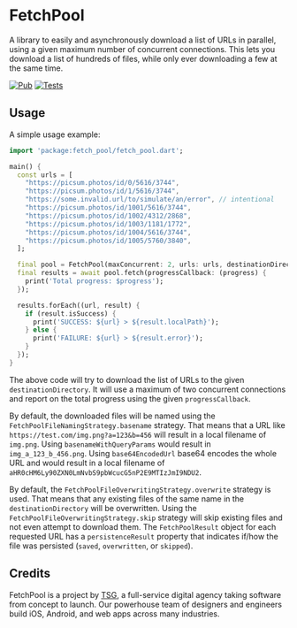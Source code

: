 # FetchPool

A library to easily and asynchronously download a list of URLs in parallel, using a given
maximum number of concurrent connections. This lets you download a list of hundreds of files,
while only ever downloading a few at the same time.

[![Pub](https://img.shields.io/pub/v/fetch_pool.svg)](https://pub.dartlang.org/packages/fetch_pool)
[![Tests](https://github.com/thesmythgroup/fetch_pool/actions/workflows/dart.yml/badge.svg)](https://github.com/thesmythgroup/fetch_pool/actions/workflows/dart.yml)

## Usage

A simple usage example:

```dart
import 'package:fetch_pool/fetch_pool.dart';

main() {
  const urls = [
    "https://picsum.photos/id/0/5616/3744",
    "https://picsum.photos/id/1/5616/3744",
    "https://some.invalid.url/to/simulate/an/error", // intentional
    "https://picsum.photos/id/1001/5616/3744",
    "https://picsum.photos/id/1002/4312/2868",
    "https://picsum.photos/id/1003/1181/1772",
    "https://picsum.photos/id/1004/5616/3744",
    "https://picsum.photos/id/1005/5760/3840",
  ];

  final pool = FetchPool(maxConcurrent: 2, urls: urls, destinationDirectory: "./deep/path/to/images");
  final results = await pool.fetch(progressCallback: (progress) {
    print('Total progress: $progress');
  });

  results.forEach((url, result) {
    if (result.isSuccess) {
      print('SUCCESS: ${url} > ${result.localPath}');
    } else {
      print('FAILURE: ${url} > ${result.error}');
    }
  });
}
```

The above code will try to download the list of URLs to the given `destinationDirectory`. It will use a
maximum of two concurrent connections and report on the total progress using the given `progressCallback`.

By default, the downloaded files will be named using the `FetchPoolFileNamingStrategy.basename` strategy.
That means that a URL like `https://test.com/img.png?a=123&b=456` will result in a local filename of `img.png`.
Using `basenameWithQueryParams` would result in `img_a_123_b_456.png`.
Using `base64EncodedUrl` base64 encodes the whole URL and would result in a local filename of `aHR0cHM6Ly90ZXN0LmNvbS9pbWcucG5nP2E9MTIzJmI9NDU2`.

By default, the `FetchPoolFileOverwritingStrategy.overwrite` strategy is used. That means that any existing files of the same name in the `destinationDirectory` will be overwritten. Using the `FetchPoolFileOverwritingStrategy.skip` strategy will skip existing files and not even attempt to download them. The `FetchPoolResult` object for each requested URL has a `persistenceResult` property that indicates if/how the file was persisted (`saved`, `overwritten`, or `skipped`).

## Credits

FetchPool is a project by [TSG](https://thesmythgroup.com/), a full-service digital agency taking software from concept to launch.
Our powerhouse team of designers and engineers build iOS, Android, and web apps across many industries.
